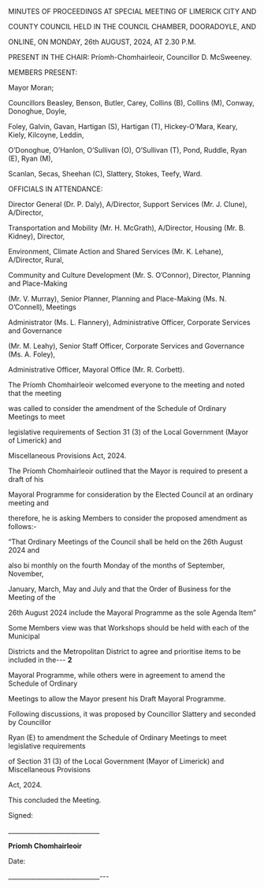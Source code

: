 MINUTES OF PROCEEDINGS AT SPECIAL MEETING OF LIMERICK CITY AND

COUNTY COUNCIL HELD IN THE COUNCIL CHAMBER, DOORADOYLE, AND

ONLINE, ON MONDAY, 26th AUGUST, 2024, AT 2.30 P.M.

PRESENT IN THE CHAIR: Príomh-Chomhairleoir, Councillor D. McSweeney.

MEMBERS PRESENT:

Mayor Moran;

Councillors Beasley, Benson, Butler, Carey, Collins (B), Collins (M), Conway, Donoghue, Doyle,

Foley, Galvin, Gavan, Hartigan (S), Hartigan (T), Hickey-O’Mara, Keary, Kiely, Kilcoyne, Leddin,

O’Donoghue, O’Hanlon, O’Sullivan (O), O’Sullivan (T), Pond, Ruddle, Ryan (E), Ryan (M),

Scanlan, Secas, Sheehan (C), Slattery, Stokes, Teefy, Ward.

OFFICIALS IN ATTENDANCE:

Director General (Dr. P. Daly), A/Director, Support Services (Mr. J. Clune), A/Director,

Transportation and Mobility (Mr. H. McGrath), A/Director, Housing (Mr. B. Kidney), Director,

Environment, Climate Action and Shared Services (Mr. K. Lehane), A/Director, Rural,

Community and Culture Development (Mr. S. O’Connor), Director, Planning and Place-Making

(Mr. V. Murray), Senior Planner, Planning and Place-Making (Ms. N. O’Connell), Meetings

Administrator (Ms. L. Flannery), Administrative Officer, Corporate Services and Governance

(Mr. M. Leahy), Senior Staff Officer, Corporate Services and Governance (Ms. A. Foley),

Administrative Officer, Mayoral Office (Mr. R. Corbett).

The Príomh Chomhairleoir welcomed everyone to the meeting and noted that the meeting

was called to consider the amendment of the Schedule of Ordinary Meetings to meet

legislative requirements of Section 31 (3) of the Local Government (Mayor of Limerick) and

Miscellaneous Provisions Act, 2024.

The Príomh Chomhairleoir outlined that the Mayor is required to present a draft of his

Mayoral Programme for consideration by the Elected Council at an ordinary meeting and

therefore, he is asking Members to consider the proposed amendment as follows:-

“That Ordinary Meetings of the Council shall be held on the 26th August 2024 and

also bi monthly on the fourth Monday of the months of September, November,

January, March, May and July and that the Order of Business for the Meeting of the

26th August 2024 include the Mayoral Programme as the sole Agenda Item”

Some Members view was that Workshops should be held with each of the Municipal

Districts and the Metropolitan District to agree and prioritise items to be included in the---
**2**

Mayoral Programme, while others were in agreement to amend the Schedule of Ordinary

Meetings to allow the Mayor present his Draft Mayoral Programme.

Following discussions, it was proposed by Councillor Slattery and seconded by Councillor

Ryan (E) to amendment the Schedule of Ordinary Meetings to meet legislative requirements

of Section 31 (3) of the Local Government (Mayor of Limerick) and Miscellaneous Provisions

Act, 2024.

This concluded the Meeting.

Signed:

\_\_\_\_\_\_\_\_\_\_\_\_\_\_\_\_\_\_\_\_\_\_\_\_\_\_\_\_\_

**Príomh Chomhairleoir**

Date:

\_\_\_\_\_\_\_\_\_\_\_\_\_\_\_\_\_\_\_\_\_\_\_\_\_\_\_\_\_---
